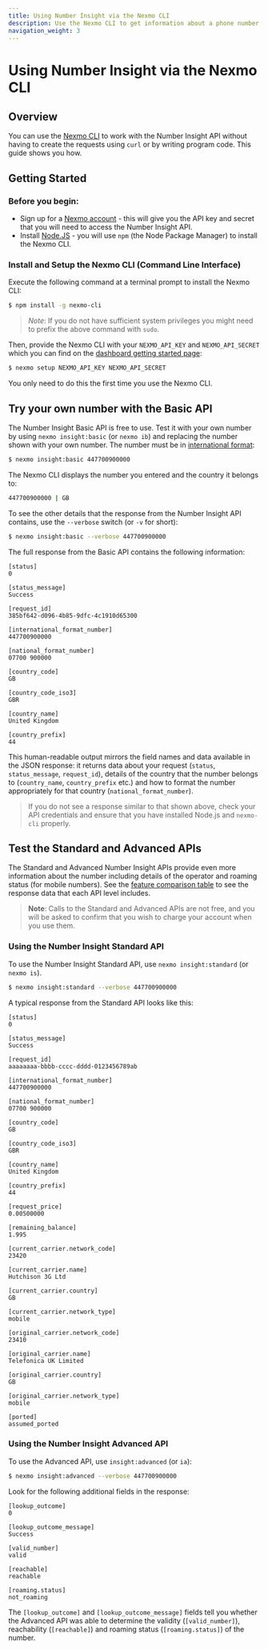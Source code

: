 ```yaml
---
title: Using Number Insight via the Nexmo CLI
description: Use the Nexmo CLI to get information about a phone number.
navigation_weight: 3
---
```


# Using Number Insight via the Nexmo CLI

## Overview

You can use the [Nexmo CLI](https://github.com/Nexmo/nexmo-cli) to work with the Number Insight API without having to create the requests using `curl` or by writing program code. This guide shows you how.

## Getting Started

### Before you begin:

* Sign up for a [Nexmo account](https://dashboard.nexmo.com/signup) - this will give you the API key and secret that you will need to access the Number Insight API.
* Install [Node.JS](https://nodejs.org/en/download/) - you will use `npm` (the Node Package Manager) to install the Nexmo CLI.

### Install and Setup the Nexmo CLI (Command Line Interface)

Execute the following command at a terminal prompt to install the Nexmo CLI:

```bash
$ npm install -g nexmo-cli
```

> *Note*: If you do not have sufficient system privileges you might need to prefix the above command with `sudo`.

Then, provide the Nexmo CLI with your `NEXMO_API_KEY` and `NEXMO_API_SECRET` which you can 
find on the [dashboard getting started page](https://dashboard.nexmo.com/getting-started-guide):

```bash
$ nexmo setup NEXMO_API_KEY NEXMO_API_SECRET
```

You only need to do this the first time you use the Nexmo CLI.

## Try your own number with the Basic API

The Number Insight Basic API is free to use. Test it with your own number by using `nexmo insight:basic` (or `nexmo ib`) and replacing the number shown with your own number. The number must be in [international format](/voice/voice-api/guides/numbers#formatting):

```bash
$ nexmo insight:basic 447700900000
```

The Nexmo CLI displays the number you entered and the country it belongs to:

```bash
447700900000 | GB
```

To see the other details that the response from the Number Insight API contains, use the `--verbose` switch (or `-v` for short):

```bash
$ nexmo insight:basic --verbose 447700900000
```

The full response from the Basic API contains the following information:

````
[status]
0

[status_message]
Success

[request_id]
385bf642-d096-4b85-9dfc-4c1910d65300

[international_format_number]
447700900000

[national_format_number]
07700 900000

[country_code]
GB

[country_code_iso3]
GBR

[country_name]
United Kingdom

[country_prefix]
44
````

This human-readable output mirrors the field names and data available in the JSON response: it returns data about your request (`status`, `status_message`, `request_id`), details of the country that the number belongs to (`country_name`, `country_prefix` etc.) and how to format the number appropriately for that country (`national_format_number`).

> If you do not see a response similar to that shown above, check your API credentials and ensure that you have installed Node.js and `nexmo-cli` properly.

## Test the Standard and Advanced APIs

The Standard and Advanced Number Insight APIs provide even more information about the number including details of the operator and roaming status (for mobile numbers). See the [feature comparison table](/number-insight/overview#basic-standard-and-advanced-apis) to see the response data that each API level includes.

> **Note**: Calls to the Standard and Advanced APIs are not free, and you will be asked to confirm that you wish to charge your account when you use them.

### Using the Number Insight Standard API

To use the Number Insight Standard API, use `nexmo insight:standard` (or `nexmo is`). 

```bash
$ nexmo insight:standard --verbose 447700900000
```

A typical response from the Standard API looks like this:

````
[status]
0

[status_message]
Success

[request_id]
aaaaaaaa-bbbb-cccc-dddd-0123456789ab

[international_format_number]
447700900000

[national_format_number]
07700 900000

[country_code]
GB

[country_code_iso3]
GBR

[country_name]
United Kingdom

[country_prefix]
44

[request_price]
0.00500000

[remaining_balance]
1.995

[current_carrier.network_code]
23420

[current_carrier.name]
Hutchison 3G Ltd

[current_carrier.country]
GB

[current_carrier.network_type]
mobile

[original_carrier.network_code]
23410

[original_carrier.name]
Telefonica UK Limited

[original_carrier.country]
GB

[original_carrier.network_type]
mobile

[ported]
assumed_ported
````

### Using the Number Insight Advanced API

To use the Advanced API, use `insight:advanced` (or `ia`):

```bash
$ nexmo insight:advanced --verbose 447700900000
```

Look for the following additional fields in the response:

````
[lookup_outcome]
0

[lookup_outcome_message]
Success

[valid_number]
valid

[reachable]
reachable

[roaming.status]
not_roaming
````

The `[lookup_outcome]` and `[lookup_outcome_message]` fields tell you whether the Advanced API was able to determine the validity (`[valid_number]`), reachability (``[reachable]``) and roaming status (``[roaming.status]``) of the number.
